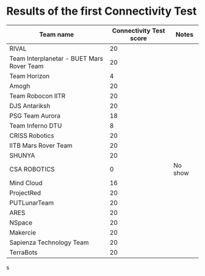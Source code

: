 # Results of the first Connectivity Test

| Team name                                 | Connectivity Test score | Notes   |
| ----------------------------------------- | ----------------------- | ------- |
| RIVAL                                     | 20                      |         |
| Team Interplanetar - BUET Mars Rover Team | 20                      |         |
| Team Horizon                              | 4                       |         |
| Amogh                                     | 20                      |         |
| Team Robocon IITR                         | 20                      |         |
| DJS Antariksh                             | 20                      |         |
| PSG Team Aurora                           | 18                      |         |
| Team Inferno DTU                          | 8                       |         |
| CRISS Robotics                            | 20                      |         |
| IITB Mars Rover Team                      | 20                      |         |
| SHUNYA                                    | 20                      |         |
| CSA ROBOTICS                              | 0                       | No show |
| Mind Cloud                                | 16                      |         |
| ProjectRed                                | 20                      |         |
| PUTLunarTeam                              | 20                      |         |
| ARES                                      | 20                      |         |
| NSpace                                    | 20                      |         |
| Makercie                                  | 20                      |         |
| Sapienza Technology Team                  | 20                      |         |
| TerraBots                                 | 20                      |         |
s
